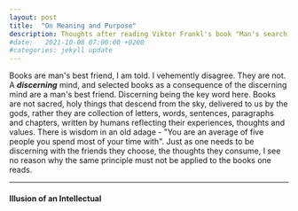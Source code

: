 ```yaml
---
layout: post
title:  "On Meaning and Purpose"
description: Thoughts after reading Viktor Frankl's book "Man's search for meaning"
#date:   2021-10-08 07:00:00 +0200
#categories: jekyll update
---
```


Books are man's best friend, I am told. I vehemently disagree. They are not. A ___discerning___ mind, and selected books as a consequence of the discerning mind are a man's best friend. Discerning being the key word here. Books are not sacred, holy things that descend from the sky, delivered to us by the gods, rather they are collection of letters, words, sentences, paragraphs and chapters, written by humans reflecting their experiences, thoughts and values. There is wisdom in an old adage - "You are an average of five people you spend most of your time with". Just as one needs to be discerning with the friends they choose, the thoughts they consume, I see no reason why the same principle must not be applied to the books one reads.

***
#### Illusion of an Intellectual
